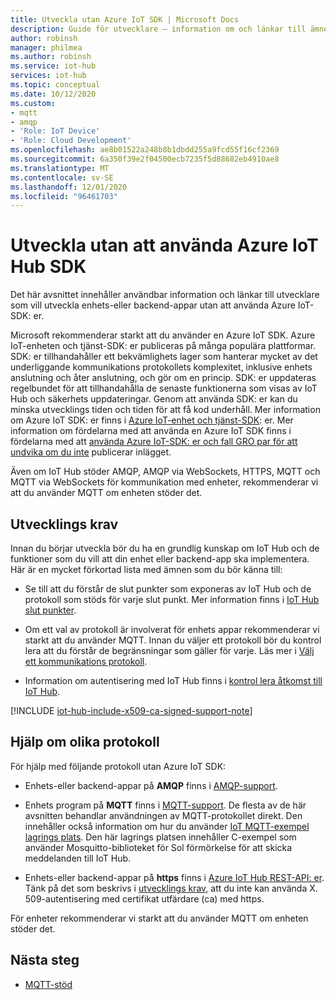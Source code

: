```yaml
---
title: Utveckla utan Azure IoT SDK | Microsoft Docs
description: Guide för utvecklare – information om och länkar till ämnen som du kan använda för att bygga enhets program och backend-appar utan att använda Azure IoT SDK.
author: robinsh
manager: philmea
ms.author: robinsh
ms.service: iot-hub
services: iot-hub
ms.topic: conceptual
ms.date: 10/12/2020
ms.custom:
- mqtt
- amqp
- 'Role: IoT Device'
- 'Role: Cloud Development'
ms.openlocfilehash: ae8b01522a248b8b1dbdd255a9fcd55f16cf2369
ms.sourcegitcommit: 6a350f39e2f04500ecb7235f5d88682eb4910ae8
ms.translationtype: MT
ms.contentlocale: sv-SE
ms.lasthandoff: 12/01/2020
ms.locfileid: "96461703"
---
```

# <a name="develop-without-using-an-azure-iot-hub-sdk"></a>Utveckla utan att använda Azure IoT Hub SDK

Det här avsnittet innehåller användbar information och länkar till utvecklare som vill utveckla enhets-eller backend-appar utan att använda Azure IoT-SDK: er.

Microsoft rekommenderar starkt att du använder en Azure IoT SDK. Azure IoT-enheten och tjänst-SDK: er publiceras på många populära plattformar. SDK: er tillhandahåller ett bekvämlighets lager som hanterar mycket av det underliggande kommunikations protokollets komplexitet, inklusive enhets anslutning och åter anslutning, och gör om en princip. SDK: er uppdateras regelbundet för att tillhandahålla de senaste funktionerna som visas av IoT Hub och säkerhets uppdateringar. Genom att använda SDK: er kan du minska utvecklings tiden och tiden för att få kod underhåll. Mer information om Azure IoT SDK: er finns i [Azure IoT-enhet och tjänst-SDK](iot-hub-devguide-sdks.md): er. Mer information om fördelarna med att använda en Azure IoT SDK finns i fördelarna med att [använda Azure IoT-SDK: er och fall GRO par för att undvika om du inte](https://azure.microsoft.com/en-us/blog/benefits-of-using-the-azure-iot-sdks-in-your-azure-iot-solution/) publicerar inlägget.

Även om IoT Hub stöder AMQP, AMQP via WebSockets, HTTPS, MQTT och MQTT via WebSockets för kommunikation med enheter, rekommenderar vi att du använder MQTT om enheten stöder det.

## <a name="development-prerequisites"></a>Utvecklings krav

Innan du börjar utveckla bör du ha en grundlig kunskap om IoT Hub och de funktioner som du vill att din enhet eller backend-app ska implementera. Här är en mycket förkortad lista med ämnen som du bör känna till:

* Se till att du förstår de slut punkter som exponeras av IoT Hub och de protokoll som stöds för varje slut punkt. Mer information finns i [IoT Hub slut punkter](iot-hub-devguide-endpoints.md).

* Om ett val av protokoll är involverat för enhets appar rekommenderar vi starkt att du använder MQTT. Innan du väljer ett protokoll bör du kontrol lera att du förstår de begränsningar som gäller för varje. Läs mer i [Välj ett kommunikations protokoll](iot-hub-devguide-protocols.md).

* Information om autentisering med IoT Hub finns i [kontrol lera åtkomst till IoT Hub](iot-hub-devguide-security.md).

[!INCLUDE [iot-hub-include-x509-ca-signed-support-note](../../includes/iot-hub-include-x509-ca-signed-support-note.md)]

## <a name="help-on-different-protocols"></a>Hjälp om olika protokoll

För hjälp med följande protokoll utan Azure IoT SDK:

* Enhets-eller backend-appar på **AMQP** finns i [AMQP-support](iot-hub-amqp-support.md).

* Enhets program på **MQTT** finns i [MQTT-support](iot-hub-mqtt-support.md). De flesta av de här avsnitten behandlar användningen av MQTT-protokollet direkt. Den innehåller också information om hur du använder [IoT MQTT-exempel lagrings plats](https://github.com/Azure-Samples/IoTMQTTSample). Den här lagrings platsen innehåller C-exempel som använder Mosquitto-biblioteket för Sol förmörkelse för att skicka meddelanden till IoT Hub.

* Enhets-eller backend-appar på **https** finns i [Azure IoT Hub REST-API: er](/rest/api/iothub/). Tänk på det som beskrivs i [utvecklings krav](#development-prerequisites), att du inte kan använda X. 509-autentisering med certifikat utfärdare (ca) med https.

För enheter rekommenderar vi starkt att du använder MQTT om enheten stöder det.

## <a name="next-steps"></a>Nästa steg

* [MQTT-stöd](iot-hub-mqtt-support.md)